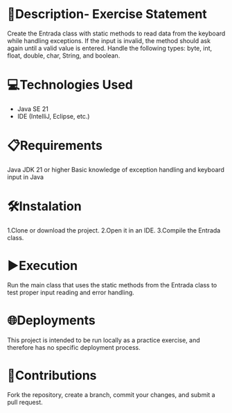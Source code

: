 # 📄Description- Exercise Statement

Create the Entrada class with static methods to read data from the keyboard while handling exceptions.
If the input is invalid, the method should ask again until a valid value is entered.
Handle the following types: byte, int, float, double, char, String, and boolean.


# 💻Technologies Used

- Java SE 21  
- IDE (IntelliJ, Eclipse, etc.)

# 📋Requirements

Java JDK 21 or higher
Basic knowledge of exception handling and keyboard input in Java

# 🛠️Instalation

1.Clone or download the project.
2.Open it in an IDE.
3.Compile the Entrada class.

# ▶️Execution

Run the main class that uses the static methods from the Entrada class to test proper input reading and error handling.

# 🌐Deployments

This project is intended to be run locally as a practice exercise, and therefore has no specific deployment process.

# 🤝Contributions

Fork the repository, create a branch, commit your changes, and submit a pull request.
